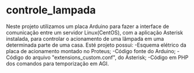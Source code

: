 # controle_lampada
Neste projeto utilizamos um placa Arduino para fazer a interface de comunicação entre um servidor Linux(CentOS), com a aplicação Asterisk instalada, para controlar o acionamento de uma lâmpada em uma determinada parte de uma casa.
Esté projeto possui:
-Esquema elétrico da placa de acionamento montado no Proteus;
-Código fonte do Arduino;
-Código do arquivo "extensions_custom.conf", do Asterisk;
-Código em PHP dos comandos para temporização em AGI.
